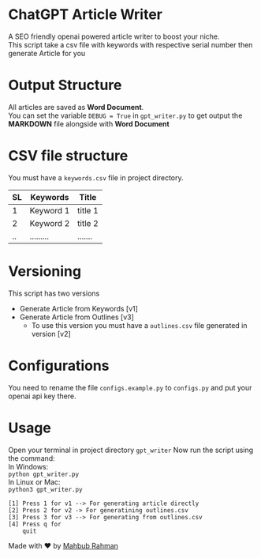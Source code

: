# ChatGPT Article Writer
A SEO friendly openai powered article writer to boost your niche.\
This script take a csv file with keywords with respective serial number then generate Article for you
<br>

# Output Structure
All articles are saved as **Word Document**.\
You can set the variable ```DEBUG = True``` in ```gpt_writer.py``` to get output the **MARKDOWN** file alongside with **Word Document**
# CSV file structure
You must have a ```keywords.csv``` file in project directory.

| SL | Keywords  | Title |
|----|-----------|-------|
| 1  | Keyword 1 | title 1|
| 2  | Keyword 2 | title 2|
| .. | ......... | .......|

  
# Versioning 
This script has two versions
- Generate Article from Keywords [v1]
- Generate Article from Outlines [v3]
    * To use this version you must have a ```outlines.csv``` file generated in version [v2]

# Configurations

You need to rename the file ```configs.example.py``` to ```configs.py``` and put your openai api key there.

# Usage
Open your terminal in project directory ```gpt_writer```
Now run the script using the command:\
In Windows:\
```python gpt_writer.py```\
In Linux or Mac:\
```python3 gpt_writer.py```

```Choose Version:
[1] Press 1 for v1 --> For generating article directly
[2] Press 2 for v2 -> For generatining outlines.csv
[3] Press 3 for v3 --> For generating from outlines.csv
[4] Press q for 
    quit
```

Made with ❤️ by [Mahbub Rahman](https://facebook.com/rmahbub01)